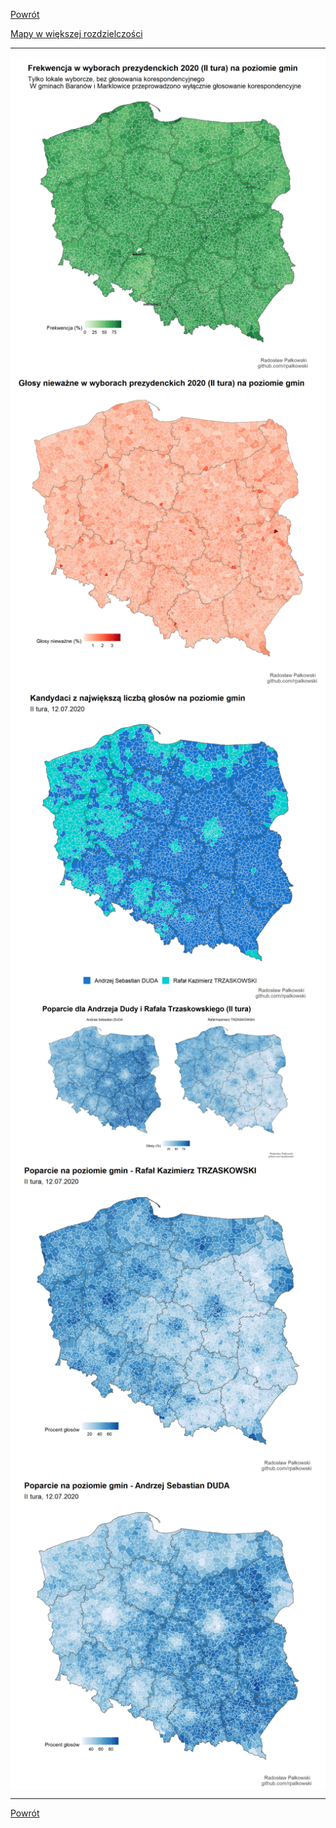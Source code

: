 [Powrót](./)

[Mapy w większej rozdzielczości](https://github.com/rpalkowski/wybory-2020/tree/master/II_tura)


------------------------------------------------------------------------

<img src="./plots/frekwencja_mapa_II_tura-1.png" style="display: block; margin: auto;" />

<img src="./plots/glosy_niewazne_II_tura-1.png" style="display: block; margin: auto;" />

<img src="./plots/zwyciezcy_gminy_II_tura-1.png" style="display: block; margin: auto;" />

<img src="./plots/poparcie_proc_II_tura-1.png" style="display: block; margin: auto;" />

<img src="./plots/poparcie_proc_rt_II_tura-1.png" style="display: block; margin: auto;" />

<img src="./plots/poparcie_proc_ad_II_tura-1.png" style="display: block; margin: auto;" />

------------------------------------------------------------------------


[Powrót](./)
